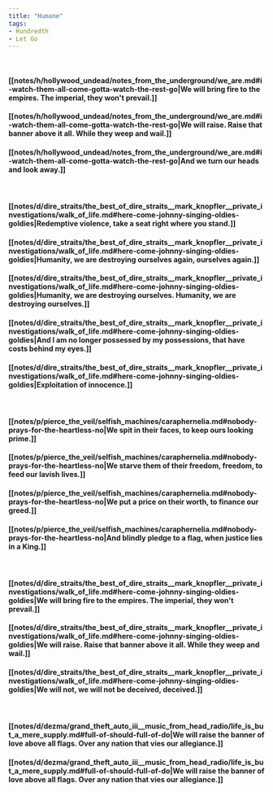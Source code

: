 ```yaml
---
title: "Humane"
tags:
- Hundredth
- Let Go
---
```

&nbsp;
#### [[notes/h/hollywood_undead/notes_from_the_underground/we_are.md#i-watch-them-all-come-gotta-watch-the-rest-go|We will bring fire to the empires. The imperial, they won't prevail.]]
#### [[notes/h/hollywood_undead/notes_from_the_underground/we_are.md#i-watch-them-all-come-gotta-watch-the-rest-go|We will raise. Raise that banner above it all. While they weep and wail.]]
#### [[notes/h/hollywood_undead/notes_from_the_underground/we_are.md#i-watch-them-all-come-gotta-watch-the-rest-go|And we turn our heads and look away.]]
&nbsp;
#### [[notes/d/dire_straits/the_best_of_dire_straits__mark_knopfler__private_investigations/walk_of_life.md#here-come-johnny-singing-oldies-goldies|Redemptive violence, take a seat right where you stand.]]
#### [[notes/d/dire_straits/the_best_of_dire_straits__mark_knopfler__private_investigations/walk_of_life.md#here-come-johnny-singing-oldies-goldies|Humanity, we are destroying ourselves again, ourselves again.]]
#### [[notes/d/dire_straits/the_best_of_dire_straits__mark_knopfler__private_investigations/walk_of_life.md#here-come-johnny-singing-oldies-goldies|Humanity, we are destroying ourselves. Humanity, we are destroying ourselves.]]
#### [[notes/d/dire_straits/the_best_of_dire_straits__mark_knopfler__private_investigations/walk_of_life.md#here-come-johnny-singing-oldies-goldies|And I am no longer possessed by my possessions, that have costs behind my eyes.]]
#### [[notes/d/dire_straits/the_best_of_dire_straits__mark_knopfler__private_investigations/walk_of_life.md#here-come-johnny-singing-oldies-goldies|Exploitation of innocence.]]
&nbsp;
#### [[notes/p/pierce_the_veil/selfish_machines/caraphernelia.md#nobody-prays-for-the-heartless-no|We spit in their faces, to keep ours looking prime.]]
#### [[notes/p/pierce_the_veil/selfish_machines/caraphernelia.md#nobody-prays-for-the-heartless-no|We starve them of their freedom, freedom, to feed our lavish lives.]]
#### [[notes/p/pierce_the_veil/selfish_machines/caraphernelia.md#nobody-prays-for-the-heartless-no|We put a price on their worth, to finance our greed.]]
#### [[notes/p/pierce_the_veil/selfish_machines/caraphernelia.md#nobody-prays-for-the-heartless-no|And blindly pledge to a flag, when justice lies in a King.]]
&nbsp;
#### [[notes/d/dire_straits/the_best_of_dire_straits__mark_knopfler__private_investigations/walk_of_life.md#here-come-johnny-singing-oldies-goldies|We will bring fire to the empires. The imperial, they won't prevail.]]
#### [[notes/d/dire_straits/the_best_of_dire_straits__mark_knopfler__private_investigations/walk_of_life.md#here-come-johnny-singing-oldies-goldies|We will raise. Raise that banner above it all. While they weep and wail.]]
#### [[notes/d/dire_straits/the_best_of_dire_straits__mark_knopfler__private_investigations/walk_of_life.md#here-come-johnny-singing-oldies-goldies|We will not, we will not be deceived, deceived.]]
&nbsp;
#### [[notes/d/dezma/grand_theft_auto_iii__music_from_head_radio/life_is_but_a_mere_supply.md#full-of-should-full-of-do|We will raise the banner of love above all flags. Over any nation that vies our allegiance.]]
#### [[notes/d/dezma/grand_theft_auto_iii__music_from_head_radio/life_is_but_a_mere_supply.md#full-of-should-full-of-do|We will raise the banner of love above all flags. Over any nation that vies our allegiance.]]
